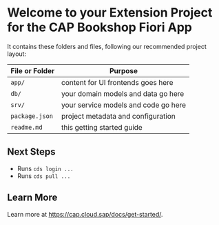 # Welcome to your Extension Project for the CAP Bookshop Fiori App

It contains these folders and files, following our recommended project layout:

File or Folder | Purpose
---------|----------
`app/` | content for UI frontends goes here
`db/` | your domain models and data go here
`srv/` | your service models and code go here
`package.json` | project metadata and configuration
`readme.md` | this getting started guide


## Next Steps

- Runs `cds login ...`
- Runs `cds pull ...`


## Learn More

Learn more at https://cap.cloud.sap/docs/get-started/.
